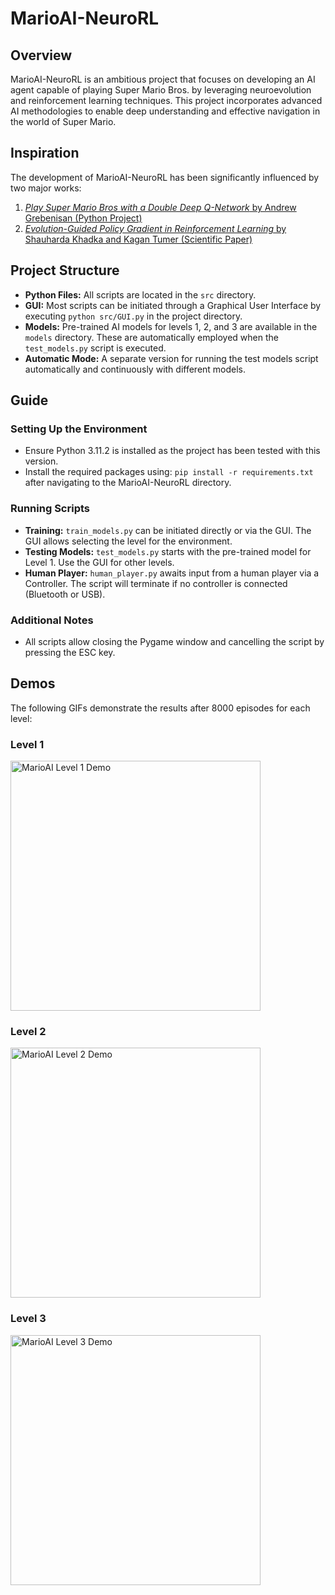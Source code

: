 # MarioAI-NeuroRL

## Overview
MarioAI-NeuroRL is an ambitious project that focuses on developing an AI agent capable of playing Super Mario Bros. by leveraging neuroevolution and reinforcement learning techniques. This project incorporates advanced AI methodologies to enable deep understanding and effective navigation in the world of Super Mario.

## Inspiration
The development of MarioAI-NeuroRL has been significantly influenced by two major works:
1. [_Play Super Mario Bros with a Double Deep Q-Network_ by Andrew Grebenisan (Python Project)](https://blog.paperspace.com/building-double-deep-q-network-super-mario-bros/)
2. [_Evolution-Guided Policy Gradient in Reinforcement Learning_ by Shauharda Khadka and Kagan Tumer (Scientific Paper)](https://arxiv.org/abs/1805.07917)

## Project Structure
- **Python Files:** All scripts are located in the `src` directory.
- **GUI:** Most scripts can be initiated through a Graphical User Interface by executing `python src/GUI.py` in the project directory.
- **Models:** Pre-trained AI models for levels 1, 2, and 3 are available in the `models` directory. These are automatically employed when the `test_models.py` script is executed.
- **Automatic Mode:** A separate version for running the test models script automatically and continuously with different models.

## Guide
### Setting Up the Environment
- Ensure Python 3.11.2 is installed as the project has been tested with this version.
- Install the required packages using: `pip install -r requirements.txt` after navigating to the MarioAI-NeuroRL directory.

### Running Scripts
- **Training:** `train_models.py` can be initiated directly or via the GUI. The GUI allows selecting the level for the environment.
- **Testing Models:** `test_models.py` starts with the pre-trained model for Level 1. Use the GUI for other levels.
- **Human Player:** `human_player.py` awaits input from a human player via a Controller. The script will terminate if no controller is connected (Bluetooth or USB).

### Additional Notes
- All scripts allow closing the Pygame window and cancelling the script by pressing the ESC key.

## Demos
The following GIFs demonstrate the results after 8000 episodes for each level:

### Level 1
<img src="data/marioai-level1.gif" width="400" alt="MarioAI Level 1 Demo">

### Level 2
<img src="data/marioai-level2.gif" width="400" alt="MarioAI Level 2 Demo">

### Level 3
<img src="data/marioai-level3.gif" width="400" alt="MarioAI Level 3 Demo">
